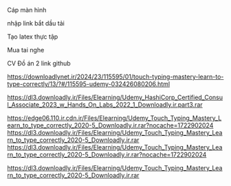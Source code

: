 <!-- ASUS -->

Cáp màn hình

<!-- !  123 host -->

<!-- Tai video -->

nhập link
bắt dầu tải

<!--  -->

Tạo latex thực tập

<!--  -->

Mua tai nghe

<!-- kỹ năng gõ bàn phím 10 ngón -->

CV
Đồ án 2
link github

<!--  -->

https://downloadlynet.ir/2024/23/115595/01/touch-typing-mastery-learn-to-type-correctly/13/?#/115595-udemy-032426080206.html

https://dl3.downloadly.ir/Files/Elearning/Udemy_HashiCorp_Certified_Consul_Associate_2023_w_Hands_On_Labs_2022_1_Downloadly.ir.part3.rar

https://edge06.110.ir.cdn.ir/Files/Elearning/Udemy_Touch_Typing_Mastery_Learn_to_type_correctly_2020-5_Downloadly.ir.rar?nocache=1722902024
https://dl3.downloadly.ir/Files/Elearning/Udemy_Touch_Typing_Mastery_Learn_to_type_correctly_2020-5_Downloadly.ir.rar
https://dl3.downloadly.ir/Files/Elearning/Udemy_Touch_Typing_Mastery_Learn_to_type_correctly_2020-5_Downloadly.ir.rar?nocache=1722902024

https://dl3.downloadly.ir/Files/Elearning/Udemy_Touch_Typing_Mastery_Learn_to_type_correctly_2020-5_Downloadly.ir.rar
